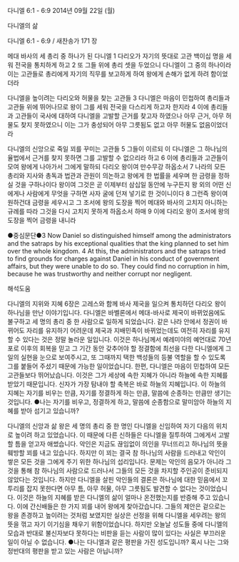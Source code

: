 다니엘 6:1 - 6:9 
2014년 09월 22일 (월)

다니엘의 삶



다니엘 6:1 - 6:9 / 새찬송가 171 장


메대 바사의 세 총리 중 하나가 된 다니엘
1 다리오가 자기의 뜻대로 고관 백이십 명을 세워 전국을 통치하게 하고 2 또 그들 위에 총리 셋을 두었으니 다니엘이 그 중의 하나이라 이는 고관들로 총리에게 자기의 직무를 보고하게 하여 왕에게 손해가 없게 하려 함이었더라

다니엘을 높이려는 다리오와 허물을 찾는 고관들
3 다니엘은 마음이 민첩하여 총리들과 고관들 위에 뛰어나므로 왕이 그를 세워 전국을 다스리게 하고자 한지라 4 이에 총리들과 고관들이 국사에 대하여 다니엘을 고발할 근거를 찾고자 하였으나 아무 근거, 아무 허물도 찾지 못하였으니 이는 그가 충성되어 아무 그릇됨도 없고 아무 허물도 없음이었더라

다니엘의 신앙으로 죽일 꾀를 꾸미는 고관들
5 그들이 이르되 이 다니엘은 그 하나님의 율법에서 근거를 찾지 못하면 그를 고발할 수 없으리라 하고 6 이에 총리들과 고관들이 모여 왕에게 나아가서 그에게 말하되 다리오 왕이여 만수무강 하옵소서 7 나라의 모든 총리와 지사와 총독과 법관과 관원이 의논하고 왕에게 한 법률을 세우며 한 금령을 정하실 것을 구하나이다 왕이여 그것은 곧 이제부터 삼십일 동안에 누구든지 왕 외의 어떤 신에게나 사람에게 무엇을 구하면 사자 굴에 던져 넣기로 한 것이니이다 8 그런즉 왕이여 원하건대 금령을 세우시고 그 조서에 왕의 도장을 찍어 메대와 바사의 고치지 아니하는 규례를 따라 그것을 다시 고치지 못하게 하옵소서 하매 9 이에 다리오 왕이 조서에 왕의 도장을 찍어 금령을 내니라


●중심문단●3 Now Daniel so distinguished himself among the administrators and the satraps by his exceptional qualities that the king planned to set him over the whole kingdom. 4 At this, the administrators and the satraps tried to find grounds for charges against Daniel in his conduct of government affairs, but they were unable to do so. They could find no corruption in him, because he was trustworthy and neither corrupt nor negligent.

해석도움





다니엘의 지위와 지혜 
6장은 고레스와 함께 바사 제국을 일으켜 통치하던 다리오 왕이 하나님을 만난 이야기입니다. 다니엘은 바벨론에서 메대-바사로 제국이 바뀌었음에도 불구하고 세 명의 총리 중 한 사람으로 일하게 되었습니다. 같은 나라 안에서 정권이 바뀌어도 자리를 유지하기 어려운데 제국과 지배민족이 바뀌었는데도 여전히 자리를 유지할 수 있다는 것은 정말 놀라운 일입니다. 이것은 하나님께서 예레미야의 예언대로 70년 포로 이후의 회복을 믿고 그 기간 동안 갖추어야 할 정결함에 최선을 다한 다니엘에게 그 일의 실현을 눈으로 보여주시고, 또 그때까지 택한 백성들의 등불 역할을 할 수 있도록 그를 붙들어 주셨기 때문에 가능한 일이었습니다. 한편, 다니엘은 마음이 민첩하여 모든 고관들보다 뛰어났습니다. 이것은 그가 세상에 속한 지혜가 아니라 하늘에 속한 지혜를 받았기 때문입니다. 신자가 가장 탐내야 할 축복은 바로 하늘의 지혜입니다. 이 하늘의 지혜는 자기를 비우는 만큼, 자기를 정결하게 하는 만큼, 말씀에 순종하는 만큼만 생기는 것입니다.
●나는 자기를 비우고, 정결하게 하고, 말씀에 순종함으로 말미암아 하늘의 지혜를 받아 섬기고 있습니까? 

다니엘의 신앙과 삶
왕은 세 명의 총리 중 한 명인 다니엘을 신임하여 자기 다음의 위치로 높이려 하고 있었습니다. 이 때문에 다른 신하들은 다니엘을 질투하여 그에게서 고발할 틈을 얻고자 애썼습니다. 악인은 지금도 끊임없이 의인을 무너뜨리고 하나님의 뜻을 훼방할 꾀를 내고 있습니다. 하지만 이 꾀는 결국 참 하나님의 사람을 드러내고 악인이 쌓은 모든 것을 그에게 주기 위한 하나님의 섭리입니다. 문제는 악인의 음모가 아니라 그것을 통해 참 하나님의 사람으로 드러나서 그들의 모든 것을 차지할 주인공이 준비되지 않았다는 것입니다. 하지만 다니엘을 살핀 악인들의 결론은 하나님에 대한 믿음에서 꼬투리를 잡지 못한다면 아무 틈, 아무 허물, 아무 그릇됨도 발견할 수 없다는 것이었습니다. 이것은 하늘의 지혜를 받은 다니엘의 삶이 얼마나 온전했는지를 반증해 주고 있습니다. 이에 간신배들은 한 가지 꾀를 내어 왕에게 찾아갔습니다. 그들의 제안은 겉으로는 왕을 존경하고 높이려는 것처럼 보였지만 실상은 선정을 위해 다니엘을 세우려는 왕의 뜻을 꺾고 자기 이기심을 채우기 위함이었습니다. 하지만 오늘날 성도들 중에 다니엘의 모습과 반대로 불신자보다 못하다는 비판을 듣는 사람이 많이 있다는 사실은 부끄러운 일이 아닐 수 없습니다.
●나는 다니엘과 같은 평판을 가진 성도입니까? 혹시 나는 그와 정반대의 평판을 받고 있는 사람은 아닙니까?